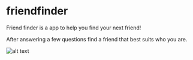 # friendfinder

Friend finder is a app to help you find your next friend!

After answering a few questions find a friend that best suits who you are.




![alt text](https://raw.githubusercontent.com/tylerckidd/friendfinder/master/finder.png)
